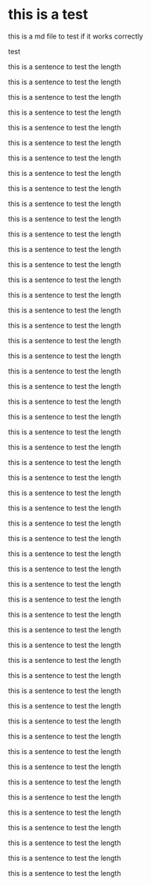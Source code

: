 # this is a test

this is a md file to test if it works correctly

test

this is a sentence to test the length

this is a sentence to test the length

this is a sentence to test the length

this is a sentence to test the length

this is a sentence to test the length

this is a sentence to test the length

this is a sentence to test the length

this is a sentence to test the length

this is a sentence to test the length

this is a sentence to test the length

this is a sentence to test the length

this is a sentence to test the length

this is a sentence to test the length

this is a sentence to test the length

this is a sentence to test the length

this is a sentence to test the length

this is a sentence to test the length

this is a sentence to test the length

this is a sentence to test the length

this is a sentence to test the length

this is a sentence to test the length

this is a sentence to test the length

this is a sentence to test the length

this is a sentence to test the length

this is a sentence to test the length

this is a sentence to test the length

this is a sentence to test the length

this is a sentence to test the length

this is a sentence to test the length

this is a sentence to test the length

this is a sentence to test the length

this is a sentence to test the length

this is a sentence to test the length

this is a sentence to test the length

this is a sentence to test the length

this is a sentence to test the length

this is a sentence to test the length

this is a sentence to test the length

this is a sentence to test the length

this is a sentence to test the length

this is a sentence to test the length

this is a sentence to test the length

this is a sentence to test the length

this is a sentence to test the length

this is a sentence to test the length

this is a sentence to test the length

this is a sentence to test the length

this is a sentence to test the length

this is a sentence to test the length

this is a sentence to test the length

this is a sentence to test the length

this is a sentence to test the length

this is a sentence to test the length

this is a sentence to test the length
